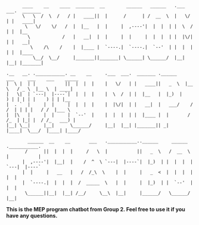           ____    __    ____  _______  __        ______   ______   .___  ___.  _______                  
          \   \  /  \  /   / |   ____||  |      /      | /  __  \  |   \/   | |   ____|                 
           \   \/    \/   /  |  |__   |  |     |  ,----'|  |  |  | |  \  /  | |  |__                    
            \            /   |   __|  |  |     |  |     |  |  |  | |  |\/|  | |   __|                   
             \    /\    /    |  |____ |  `----.|  `----.|  `--'  | |  |  |  | |  |____                  
              \__/  \__/     |_______||_______| \______| \______/  |__|  |__| |_______|                 
    
    .__   __. .___________. __    __     .___  ___.  _______ .______    ___     ___    ___    _____     
    |  \ |  | |           ||  |  |  |    |   \/   | |   ____||   _  \  |__ \   / _ \  |__ \  | ____|    
    |   \|  | `---|  |----`|  |  |  |    |  \  /  | |  |__   |  |_)  |    ) | | | | |    ) | | |__      
    |  . `  |     |  |     |  |  |  |    |  |\/|  | |   __|  |   ___/    / /  | | | |   / /  |___ \     
    |  |\   |     |  |     |  `--'  |    |  |  |  | |  |____ |  |       / /_  | |_| |  / /_   ___) |    
    |__| \__|     |__|      \______/     |__|  |__| |_______|| _|      |____|  \___/  |____| |____/     
    
            ______  __    __       ___   .___________..______     ______   .___________.                
           /      ||  |  |  |     /   \  |           ||   _  \   /  __  \  |           |                
          |  ,----'|  |__|  |    /  ^  \ `---|  |----`|  |_)  | |  |  |  | `---|  |----`                
          |  |     |   __   |   /  /_\  \    |  |     |   _  <  |  |  |  |     |  |                     
          |  `----.|  |  |  |  /  _____  \   |  |     |  |_)  | |  `--'  |     |  |                     
           \______||__|  |__| /__/     \__\  |__|     |______/   \______/      |__|                     

**This is the MEP program chatbot from Group 2. Feel free to use it if you have any questions.**

